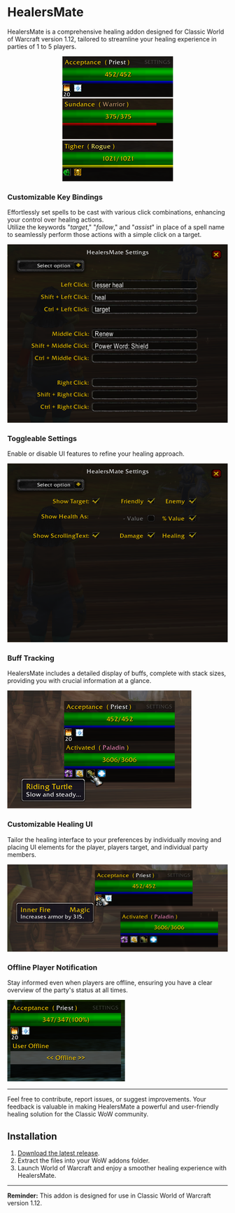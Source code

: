 # HealersMate

HealersMate is a comprehensive healing addon designed for Classic World of Warcraft version 1.12, tailored to streamline your healing experience in parties of 1 to 5 players.
<p align="center">
  <img src="Images/UI_Example_7.png" alt="Mana UI Example">
  <img src="Images/UI_Example_8.png" alt="Rage UI Example">
  <img src="Images/UI_Example_9.png" alt="Energy UI Example">
</p>

### Customizable Key Bindings
Effortlessly set spells to be cast with various click combinations, enhancing your control over healing actions.<br>
Utilize the keywords "<i>target</i>," "<i>follow</i>," and "<i>assist</i>" in place of a spell name to seamlessly perform those actions with a simple click on a target.

<p align="center">
  <img src="Images/UI_Example_10.png" alt="Spells Settings UI Example">
</p>

### Toggleable Settings
Enable or disable UI features to refine your healing approach.
<p align="center">
  <img src="Images/UI_Example_11.png" alt="Toggleable Settings UI Example">
</p> 
    

### Buff Tracking
HealersMate includes a detailed display of buffs, complete with stack sizes, providing you with crucial information at a glance.

![Buff Tracking UI Example](Images/UI_Example_6.png)

### Customizable Healing UI
Tailor the healing interface to your preferences by individually moving and placing UI elements for the player, players target, and individual party members.

![Customizable Healing UI Example](Images/UI_Example_5.png)

### Offline Player Notification
Stay informed even when players are offline, ensuring you have a clear overview of the party's status at all times.

![Offline Player Notification Example](Images/UI_Example_3.png)

---

Feel free to contribute, report issues, or suggest improvements. Your feedback is valuable in making HealersMate a powerful and user-friendly healing solution for the Classic WoW community.

## Installation
1. [Download the latest release](https://github.com/i2ichardt/HealersMate/releases/download/v1.2.0/HealersMate.zip).
2. Extract the files into your WoW addons folder.
3. Launch World of Warcraft and enjoy a smoother healing experience with HealersMate.

---

**Reminder:** This addon is designed for use in Classic World of Warcraft version 1.12.

